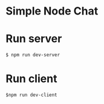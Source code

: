 # Simple Node Chat

# Run server
```
$ npm run dev-server
```

# Run client
```
$npm run dev-client
```
